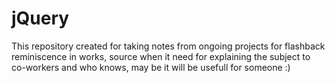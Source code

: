 # jQuery

This repository created for taking notes from ongoing projects for flashback reminiscence in works, source when it need for explaining the subject to co-workers and who knows, may be it will be usefull for someone :)

